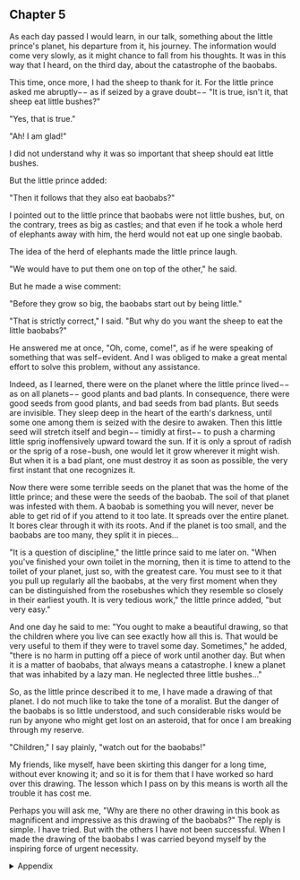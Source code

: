 ## Chapter 5


As each day passed I would learn, in our talk, something about the little prince's
planet, his departure from it, his journey. The information would come very
slowly, as it might chance to fall from his thoughts. It was in this way that I heard,
on the third day, about the catastrophe of the baobabs.

This time, once more, I had the sheep to thank for it. For the little prince asked me
abruptly−− as if seized by a grave doubt−− "It is true, isn't it, that sheep eat little
bushes?"

"Yes, that is true."

"Ah! I am glad!"

I did not understand why it was so important that sheep should eat little bushes.

But the little prince added:

"Then it follows that they also eat baobabs?"

I pointed out to the little prince that baobabs were not little bushes, but, on the
contrary, trees as big as castles; and that even if he took a whole herd of elephants
away with him, the herd would not eat up one single baobab.

The idea of the herd of elephants made the little prince laugh.

"We would have to put them one on top of the other," he said.

But he made a wise comment:

"Before they grow so big, the baobabs start out by being little."

"That is strictly correct," I said. "But why do you want the sheep to eat the little
baobabs?"

He answered me at once, "Oh, come, come!", as if he were speaking of something
that was self−evident. And I was obliged to make a great mental effort to solve
this problem, without any assistance.

Indeed, as I learned, there were on the planet where the little prince lived−− as on
all planets−− good plants and bad plants. In consequence, there were good seeds
from good plants, and bad seeds from bad plants. But seeds are invisible. They
sleep deep in the heart of the earth's darkness, until some one among them is
seized with the desire to awaken. Then this little seed will stretch itself and
begin−− timidly at first−− to push a charming little sprig inoffensively upward
toward the sun. If it is only a sprout of radish or the sprig of a rose−bush, one
would let it grow wherever it might wish. But when it is a bad plant, one must
destroy it as soon as possible, the very first instant that one recognizes it.

Now there were some terrible seeds on the planet that was the home of the little
prince; and these were the seeds of the baobab. The soil of that planet was infested
with them. A baobab is something you will never, never be able to get rid of if you
attend to it too late. It spreads over the entire planet. It bores clear through it with its roots. And if the planet is too small, and the baobabs are too many, they split it
in pieces...

"It is a question of discipline," the little prince said to me later on. "When you've
finished your own toilet in the morning, then it is time to attend to the toilet of
your planet, just so, with the greatest care. You must see to it that you pull up
regularly all the baobabs, at the very first moment when they can be distinguished
from the rosebushes which they resemble so closely in their earliest youth. It is
very tedious work," the little prince added, "but very easy."

And one day he said to me: "You ought to make a beautiful drawing, so that the
children where you live can see exactly how all this is. That would be very useful
to them if they were to travel some day. Sometimes," he added, "there is no harm
in putting off a piece of work until another day. But when it is a matter of
baobabs, that always means a catastrophe. I knew a planet that was inhabited by a
lazy man. He neglected three little bushes..."

So, as the little prince described it to me, I have made a drawing of that planet. I
do not much like to take the tone of a moralist. But the danger of the baobabs is so
little understood, and such considerable risks would be run by anyone who might
get lost on an asteroid, that for once I am breaking through my reserve.

"Children," I say plainly, "watch out for the baobabs!"

My friends, like myself, have been skirting this danger for a long time, without
ever knowing it; and so it is for them that I have worked so hard over this
drawing. The lesson which I pass on by this means is worth all the trouble it has
cost me.

Perhaps you will ask me, "Why are there no other drawing in this book as
magnificent and impressive as this drawing of the baobabs?" The reply is simple. I
have tried. But with the others I have not been successful. When I made the
drawing of the baobabs I was carried beyond myself by the inspiring force of
urgent necessity.


<details>
<summary>Appendix</summary>


</details>